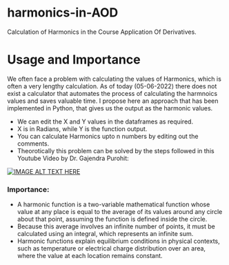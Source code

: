 # harmonics-in-AOD
Calculation of Harmonics in the Course Application Of Derivatives.

# Usage and Importance

We often face a problem with calculating the values of Harmonics, which is often a very lengthy calculation. As of today (05-06-2022) there does not exist a calculator that automates the process of calculating the harmnoics values and saves valuable time. I propose here an approach that has been implemented in Python, that gives us the output as the harmonic values.

- We can edit the X and Y values in the dataframes as required. 
- X is in Radians, while Y is the function output.
- You can calculate Harmonics upto n numbers by editing out the comments.
- Theorotically this problem can be solved by the steps followed in this Youtube Video by Dr. Gajendra Purohit:

[![IMAGE ALT TEXT HERE](https://img.youtube.com/vi/X-z6e1zZw80/0.jpg)](https://www.youtube.com/watch?v=X-z6e1zZw80)
<h3>Importance:</h3>

- A harmonic function is a two-variable mathematical function whose value at any place is equal to the average of its values around any circle about that point, assuming the function is defined inside the circle. 
- Because this average involves an infinite number of points, it must be calculated using an integral, which represents an infinite sum. 
- Harmonic functions explain equilibrium conditions in physical contexts, such as temperature or electrical charge distribution over an area, where the value at each location remains constant.





